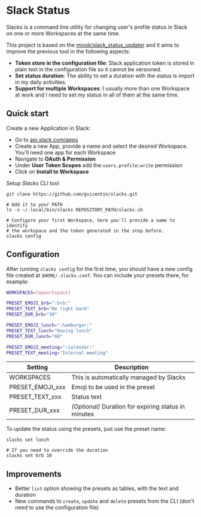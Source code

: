 # Slack Status

Slacks is a command line utility for changing user's profile status in Slack on
one or more Workspaces at the same time.

This project is based on the [mivok/slack_status_updater](https://github.com/mivok/slack_status_updater) 
and it aims to improve the previous tool in the following aspects:

- **Token store in the configuration file**: Slack application token is stored
    in plain text in the configuration file so it cannot be versioned.
- **Set status duration**: The ability to set a duration with the status is import
    in my daily activities.
- **Support for multiple Workspaces**: I usually more than one Workspace at work
    and I need to set my status in all of them at the same time.

## Quick start

Create a new Application in Slack:

- Go to [api.slack.com/apps](https://api.slack.com/apps)
- Create a new App, provide a name and select the desired Workspace. You'll 
  need one app for each Workspace
- Navigate to **OAuth & Permission**
- Under **User Token Scopes** add the `users.profile:write` permission
- Click on **Install to Workspace**

Setup *Slacks* CLI tool

```console
git clone https://github.com/gvicentin/slacks.git

# Add it to your PATH
ln -s ~/.local/bin/slacks REPOSITORY_PATH/slacks.sh

# Configure your first Workspace, here you'll provide a name to identify 
# the workspace and the token generated in the step before.
slacks config
```

## Configuration

After running `slacks config` for the first time, you should have a new config
file created at `$HOME/.slacks.conf`. You can include your presets there, for example:

```sh
WORKSPACES=[myworkspace]

PRESET_EMOJI_brb=":brb:"
PRESET_TEXT_brb="Be right back"
PRESET_DUR_brb="30"

PRESET_EMOJI_lunch=":hamburger:"
PRESET_TEXT_lunch="Having lunch"
PRESET_DUR_lunch="60"

PRESET_EMOJI_meeting=":calendar:"
PRESET_TEXT_meeting="Internal meeting"
```

| Setting           | Description                                           |
| ----------------- | ----------------------------------------------------- |
| WORKSPACES        | This is automatically managed by Slacks               |
| PRESET_EMOJI_xxx  | Emoji to be used in the preset                        |
| PRESET_TEXT_xxx   | Status text                                           |
| PRESET_DUR_xxx    | *(Optional)* Duration for expiring status in minutes  |

To update the status using the presets, just use the preset name:

```console
slacks set lunch

# If you need to override the duration
slacks set brb 10
```

## Improvements

- Better `list` option showing the presets as tables, with the text and duration
- New commands to `create`, `update` and `delete` presets from the CLI (don't need
  to use the configuration file)
